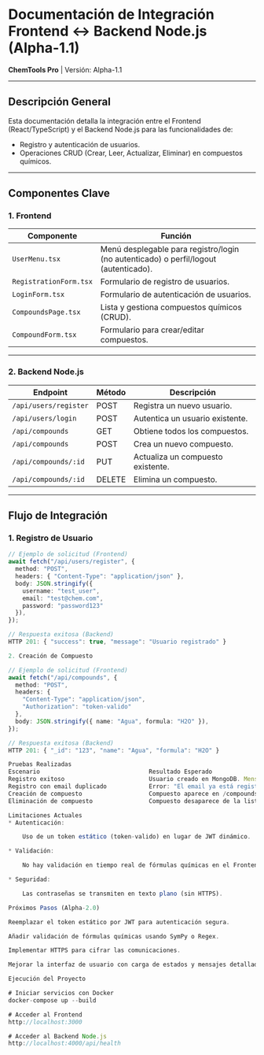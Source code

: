 # Documentación de Integración Frontend ↔ Backend Node.js (Alpha-1.1)  
**ChemTools Pro** | Versión: Alpha-1.1  

---

## **Descripción General**  
Esta documentación detalla la integración entre el Frontend (React/TypeScript) y el Backend Node.js para las funcionalidades de:  
- Registro y autenticación de usuarios.  
- Operaciones CRUD (Crear, Leer, Actualizar, Eliminar) en compuestos químicos.  

---

## **Componentes Clave**  
### **1. Frontend**  
| **Componente**               | **Función**                                                                 |  
|------------------------------|-----------------------------------------------------------------------------|  
| `UserMenu.tsx`               | Menú desplegable para registro/login (no autenticado) o perfil/logout (autenticado). |  
| `RegistrationForm.tsx`       | Formulario de registro de usuarios.                                         |  
| `LoginForm.tsx`              | Formulario de autenticación de usuarios.                                    |  
| `CompoundsPage.tsx`          | Lista y gestiona compuestos químicos (CRUD).                                |  
| `CompoundForm.tsx`           | Formulario para crear/editar compuestos.                                    |  

---

### **2. Backend Node.js**  
| **Endpoint**                  | **Método** | **Descripción**                                  |  
|-------------------------------|------------|--------------------------------------------------|  
| `/api/users/register`         | POST       | Registra un nuevo usuario.                       |  
| `/api/users/login`            | POST       | Autentica un usuario existente.                  |  
| `/api/compounds`              | GET        | Obtiene todos los compuestos.                    |  
| `/api/compounds`              | POST       | Crea un nuevo compuesto.                         |  
| `/api/compounds/:id`          | PUT        | Actualiza un compuesto existente.                |  
| `/api/compounds/:id`          | DELETE     | Elimina un compuesto.                            |  

---

## **Flujo de Integración**  
### **1. Registro de Usuario**  
```typescript
// Ejemplo de solicitud (Frontend)
await fetch("/api/users/register", {
  method: "POST",
  headers: { "Content-Type": "application/json" },
  body: JSON.stringify({
    username: "test_user",
    email: "test@chem.com",
    password: "password123"
  }),
});

// Respuesta exitosa (Backend)
HTTP 201: { "success": true, "message": "Usuario registrado" }

2. Creación de Compuesto

// Ejemplo de solicitud (Frontend)
await fetch("/api/compounds", {
  method: "POST",
  headers: { 
    "Content-Type": "application/json",
    "Authorization": "token-valido" 
  },
  body: JSON.stringify({ name: "Agua", formula: "H2O" }),
});

// Respuesta exitosa (Backend)
HTTP 201: { "_id": "123", "name": "Agua", "formula": "H2O" }

Pruebas Realizadas
Escenario	                            Resultado Esperado
Registro exitoso	                    Usuario creado en MongoDB. Mensaje: "Usuario registrado exitosamente".
Registro con email duplicado	        Error: "El email ya está registrado".
Creación de compuesto	                Compuesto aparece en /compounds.
Eliminación de compuesto	            Compuesto desaparece de la lista.

Limitaciones Actuales
* Autenticación:

    Uso de un token estático (token-valido) en lugar de JWT dinámico.

* Validación:

    No hay validación en tiempo real de fórmulas químicas en el Frontend.

* Seguridad:

    Las contraseñas se transmiten en texto plano (sin HTTPS).

Próximos Pasos (Alpha-2.0)

Reemplazar el token estático por JWT para autenticación segura.

Añadir validación de fórmulas químicas usando SymPy o Regex.

Implementar HTTPS para cifrar las comunicaciones.

Mejorar la interfaz de usuario con carga de estados y mensajes detallados.

Ejecución del Proyecto

# Iniciar servicios con Docker
docker-compose up --build

# Acceder al Frontend
http://localhost:3000

# Acceder al Backend Node.js
http://localhost:4000/api/health
